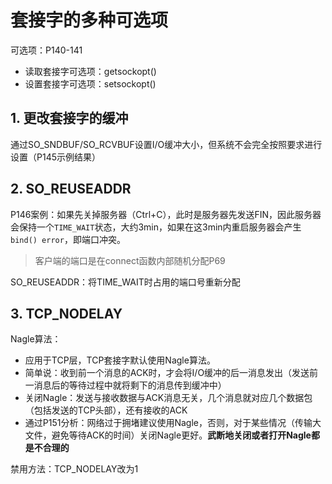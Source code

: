 # 套接字的多种可选项
可选项：P140-141

- 读取套接字可选项：getsockopt()
- 设置套接字可选项：setsockopt()
## 1. 更改套接字的缓冲
通过SO_SNDBUF/SO_RCVBUF设置I/O缓冲大小，但系统不会完全按照要求进行设置（P145示例结果）

## 2. SO_REUSEADDR
P146案例：如果先关掉服务器（Ctrl+C），此时是服务器先发送FIN，因此服务器会保持一个`TIME_WAIT`状态，大约3min，如果在这3min内重启服务器会产生`bind() error`，即端口冲突。
> 客户端的端口是在connect函数内部随机分配P69

SO_REUSEADDR：将TIME_WAIT时占用的端口号重新分配

## 3. TCP_NODELAY
Nagle算法：
- 应用于TCP层，TCP套接字默认使用Nagle算法。
- 简单说：收到前一个消息的ACK时，才会将I/O缓冲的后一消息发出（发送前一消息后的等待过程中就将剩下的消息传到缓冲中）
- 关闭Nagle：发送与接收数据与ACK消息无关，几个消息就对应几个数据包（包括发送的TCP头部），还有接收的ACK
- 通过P151分析：网络过于拥堵建议使用Nagle，否则，对于某些情况（传输大文件，避免等待ACK的时间）关闭Nagle更好。**武断地关闭或者打开Nagle都是不合理的**

禁用方法：TCP_NODELAY改为1
